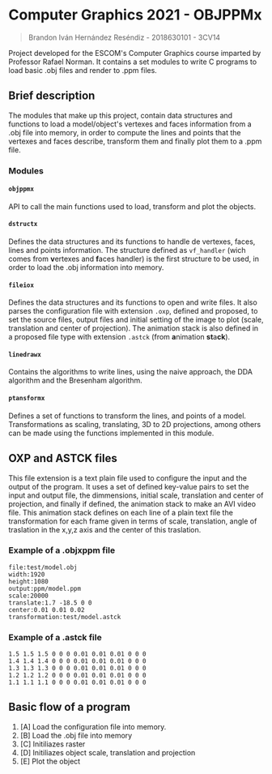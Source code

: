 # Computer Graphics 2021 - OBJPPMx
> Brandon Iván Hernández Reséndiz - 2018630101 - 3CV14

Project developed for the ESCOM's Computer Graphics course imparted by Professor Rafael Norman. It contains a set modules to write C programs to load basic .obj files and render to .ppm files.

## Brief description

The modules that make up this project, contain data structures and functions to load a model/object's vertexes and faces information from a .obj file into memory, in order to compute the lines and points that the vertexes and faces describe, transform them and finally plot them to a .ppm file.

### Modules

#### `objppmx`

API to call the main functions used to load, transform and plot the objects.

#### `dstructx`

Defines the data structures and its functions to handle de vertexes, faces, lines and points information. The structure defined as `vf_handler` (wich comes from **v**ertexes and **f**aces handler) is the first structure to be used, in order to load the .obj information into memory.

#### `fileiox`

Defines the data structures and its functions to open and write files. It also parses the configuration file with extension `.oxp`, defined and proposed, to set the source files, output files and initial setting of the image to plot (scale, translation and center of projection). The animation stack is also defined in a proposed file type with extension `.astck` (from **a**nimation **st**a**ck**).

#### `linedrawx`

Contains the algorithms to write lines, using the naive approach, the DDA algorithm and the Bresenham algorithm.

#### `ptansformx`

Defines a set of functions to transform the lines, and points of a model. Transformations as scaling, translating, 3D to 2D projections, among others can be made using the functions implemented in this module.

## OXP and ASTCK files
This file extension  is a text plain file used to configure the input and the output of the program. It uses a set of defined key-value pairs to set the input and output file, the dimmensions, initial scale, translation and center of projection, and finally if defined, the animation stack to make an AVI video file. This animation stack defines on each line of a plain text file the transformation for each frame given in terms of scale, translation, angle of traslation in the x,y,z axis and the center of this traslation.

### Example of a .objxppm file
```
file:test/model.obj
width:1920
height:1080
output:ppm/model.ppm
scale:20000
translate:1.7 -18.5 0 0
center:0.01 0.01 0.02
transformation:test/model.astck
```
### Example of a .astck file
```
1.5 1.5 1.5 0 0 0 0.01 0.01 0.01 0 0 0
1.4 1.4 1.4 0 0 0 0.01 0.01 0.01 0 0 0
1.3 1.3 1.3 0 0 0 0.01 0.01 0.01 0 0 0
1.2 1.2 1.2 0 0 0 0.01 0.01 0.01 0 0 0
1.1 1.1 1.1 0 0 0 0.01 0.01 0.01 0 0 0
```

## Basic flow of a program

1. [A] Load the configuration file into memory.
2. [B] Load the .obj file into memory
3. [C] Initiliazes raster
4. [D] Initiliazes object scale, translation and projection
5. [E] Plot the object

